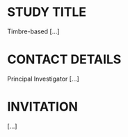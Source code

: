 # STUDY TITLE

Timbre-based [...]


# CONTACT DETAILS

Principal Investigator [...]


# INVITATION

[...]
